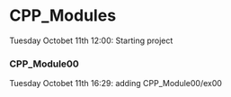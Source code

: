 # CPP_Modules
Tuesday Octobet 11th 12:00: Starting project
### CPP_Module00
Tuesday Octobet 11th 16:29: adding CPP_Module00/ex00
